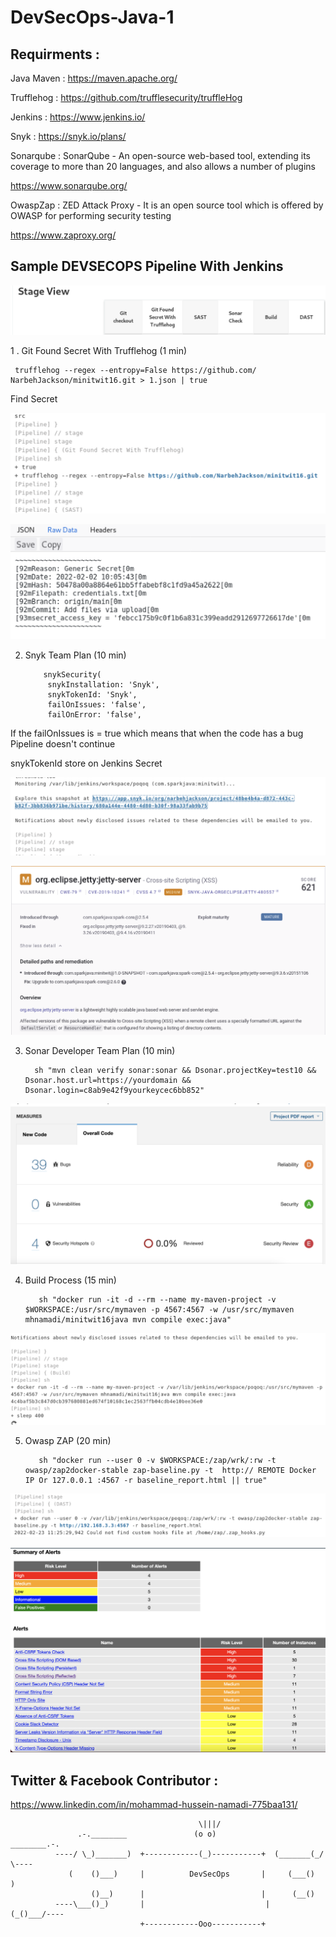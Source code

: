 # DevSecOps-Java-1

## Requirments :  

Java Maven : https://maven.apache.org/

Trufflehog : https://github.com/trufflesecurity/truffleHog

Jenkins : https://www.jenkins.io/

Snyk : https://snyk.io/plans/

Sonarqube : SonarQube - An open-source web-based tool, extending its coverage to more than 20 languages, and also allows a number of plugins 

https://www.sonarqube.org/

OwaspZap : ZED Attack Proxy - It is an open source tool which is offered by OWASP for performing security testing

https://www.zaproxy.org/

## Sample DEVSECOPS Pipeline With Jenkins 

 ![Getting Started](34.png)


1 . Git Found Secret With Trufflehog (1 min)

     trufflehog --regex --entropy=False https://github.com/ NarbehJackson/minitwit16.git > 1.json | true

  Find Secret 

 ![Getting Started](35.png)

 ![Getting Started](36.png)


2. Snyk Team Plan (10 min)


           snykSecurity(
          	snykInstallation: 'Snyk',
          	snykTokenId: 'Snyk',
          	failOnIssues: 'false',
          	failOnError: 'false',			

If the failOnIssues is = true which means that when the code has a bug Pipeline doesn't continue

snykTokenId store on Jenkins Secret 


 ![Getting Started](38.png)

 ![Getting Started](37.png)


3. Sonar Developer Team Plan (10 min)

	     sh "mvn clean verify sonar:sonar && Dsonar.projectKey=test10 && Dsonar.host.url=https://yourdomain && Dsonar.login=c8ab9e42f9yourkeycec6bb852"


 ![Getting Started](39.png)


4. Build Process (15 min)

          sh "docker run -it -d --rm --name my-maven-project -v $WORKSPACE:/usr/src/mymaven -p 4567:4567 -w /usr/src/mymaven mhnamadi/minitwit16java mvn compile exec:java"

 ![Getting Started](40.png)

5. Owasp ZAP 	(20 min)

          sh "docker run --user 0 -v $WORKSPACE:/zap/wrk/:rw -t owasp/zap2docker-stable zap-baseline.py -t  http:// REMOTE Docker IP Or 127.0.0.1 :4567 -r baseline_report.html || true"

 ![Getting Started](41.png)

 ![Getting Started](42.png)


## Twitter & Facebook Contributor :
   
 https://www.linkedin.com/in/mohammad-hussein-namadi-775baa131/
 



                                	          \|||/                                               
                   .-.________               (o o)              ________.-.                    
              ----/ \_)_______)  +------------(_)-----------+  (_______(_/ \----               
                 (    ()___)     |          DevSecOps       |     (___()     )                  
                      ()__)      |                          |      (__()                        
              ----\___()_)       |	                         |       (_()___/----                
                                 +------------Ooo-----------+                                
                                                                                      


                                                                                 